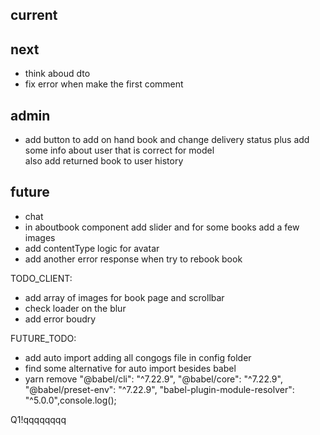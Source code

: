 ## current

## next

- think aboud dto
- fix error when make the first comment

## admin

- add button to add on hand book and change delivery status plus add some info about user that is correct for model  
  also add returned book to user history

## future

- chat
- in aboutbook component add slider and for some books add a few images
- add contentType logic for avatar
- add another error response when try to rebook book

TODO_CLIENT:

- add array of images for book page and scrollbar
- check loader on the blur
- add error boudry

FUTURE_TODO:

- add auto import adding all congogs file in config folder
- find some alternative for auto import besides babel
- yarn remove "@babel/cli": "^7.22.9",
  "@babel/core": "^7.22.9",
  "@babel/preset-env": "^7.22.9",
  "babel-plugin-module-resolver": "^5.0.0",console.log();

Q1!qqqqqqqq
